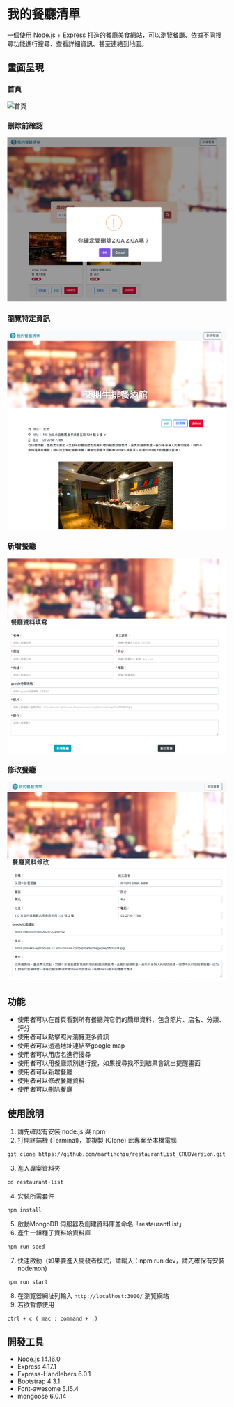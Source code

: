 # 我的餐廳清單
一個使用 Node.js + Express 打造的餐廳美食網站，可以瀏覽餐廳、依據不同搜尋功能進行搜尋、查看詳細資訊、甚至連結到地圖。

## 畫面呈現
### 首頁
![首頁]()
### 刪除前確認
![刪除前確認](https://github.com/martinchiu/restaurantList_CRUDVersion/blob/main/public/image/2-3.a5刪除前確認.png)
### 瀏覽特定資訊
![瀏覽特定資訊](https://github.com/martinchiu/restaurantList_CRUDVersion/blob/main/public/image/2-3.a5瀏覽特定資訊.png)
### 新增餐廳
![新增餐廳](https://github.com/martinchiu/restaurantList_CRUDVersion/blob/main/public/image/2-3.a5新增餐廳.png)
### 修改餐廳
![修改餐廳](https://github.com/martinchiu/restaurantList_CRUDVersion/blob/main/public/image/2-3.a5修改餐廳.png)

## 功能
- 使用者可以在首頁看到所有餐廳與它們的簡單資料，包含照片、店名、分類、評分
- 使用者可以點擊照片瀏覽更多資訊
- 使用者可以透過地址連結至google map
- 使用者可以用店名進行搜尋
- 使用者可以用餐廳類別進行搜，如果搜尋找不到結果會跳出提醒畫面
- 使用者可以新增餐廳
- 使用者可以修改餐廳資料
- 使用者可以刪除餐廳

## 使用說明
1. 請先確認有安裝 node.js 與 npm
2. 打開終端機 (Terminal)，並複製 (Clone) 此專案至本機電腦
```
git clone https://github.com/martinchiu/restaurantList_CRUDVersion.git
```
3. 進入專案資料夾
```
cd restaurant-list
```
4. 安裝所需套件
```
npm install
```
5. 啟動MongoDB 伺服器及創建資料庫並命名「restaurantList」
6. 產生一組種子資料給資料庫
```
npm run seed
```
7. 快速啟動（如果要進入開發者模式，請輸入：npm run dev，請先確保有安裝nodemon)
```
npm run start
``` 
8. 在瀏覽器網址列輸入 `http://localhost:3000/` 瀏覽網站
9. 若欲暫停使用
```
ctrl + c ( mac : command + .)
```

## 開發工具
- Node.js 14.16.0
- Express 4.17.1
- Express-Handlebars 6.0.1
- Bootstrap 4.3.1
- Font-awesome 5.15.4
- mongoose 6.0.14